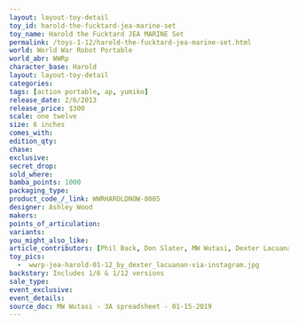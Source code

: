 ```yaml
---
layout: layout-toy-detail 
toy_id: harold-the-fucktard-jea-marine-set
toy_name: Harold the Fucktard JEA MARINE Set
permalink: /toys-1-12/harold-the-fucktard-jea-marine-set.html
world: World War Robot Portable
world_abr: WWRp
character_base: Harold
layout: layout-toy-detail
categories: 
tags: [action portable, ap, yumiko] 
release_date: 2/6/2013
release_price: $300 
scale: one twelve
size: 6 inches
comes_with: 
edition_qty: 
chase: 
exclusive: 
secret_drop: 
sold_where: 
bamba_points: 1000
packaging_type: 
product_code_/_link: WWRHAROLDNOW-0005
designer: Ashley Wood
makers: 
points_of_articulation: 
variants: 
you_might_also_like: 
article_contributors: [Phil Back, Don Slater, MW Wutasi, Dexter Lacuanan]
toy_pics: 
  -  wwrp-jea-harold-01-12_by_dexter_lacuanan-via-instagram.jpg
backstory: Includes 1/6 & 1/12 versions
sale_type: 
event_exclusive: 
event_details: 
source_doc: MW Wutasi - 3A spreadsheet - 01-15-2019
---
```

